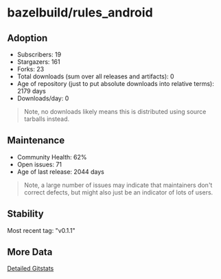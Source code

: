 # bazelbuild/rules_android

## Adoption

- Subscribers: 19
- Stargazers: 161
- Forks: 23
- Total downloads (sum over all releases and artifacts): 0
- Age of repository (just to put absolute downloads into relative terms): 2179 days
- Downloads/day: 0

> Note, no downloads likely means this is distributed using source tarballs instead.

## Maintenance

- Community Health: 62%
- Open issues: 71
- Age of last release: 2044 days

> Note, a large number of issues may indicate that maintainers don't correct defects, but might also
> just be an indicator of lots of users.

## Stability

Most recent tag: "v0.1.1"

## More Data

[Detailed Gitstats](/bazel-catalog/gitstats/bazelbuild/rules_android)

